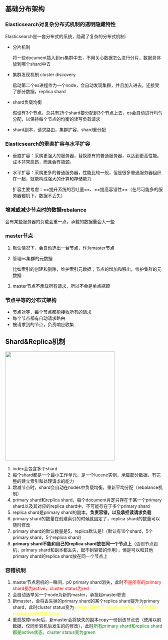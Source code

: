 ## 基础分布架构

### Elasticsearch对复杂分布式机制的透明隐藏特性

Elasticsearch是一套分布式的系统，隐藏了复杂的分布式机制:

- 分片机制

  将一些document插入到es集群中去，不用关心数据怎么进行分片，数据具体放到哪个shard中去

- 集群发现机制 cluster discovery

  启动第二个es进程作为一个node，会自动发现集群，并且加入进去，还接受了部分数据，replica shard

- shard负载均衡

  假设有3个节点，总共有25个shard要分配到3个节点上去，es会自动进行均匀分配，以保持每个节点的均衡的读写负载请求

- shard副本，请求路由，集群扩容，shard重分配

### Elasticsearch的垂直扩容与水平扩容

- 垂直扩容：采购更强大的服务器，替换原有的普通服务器，以达到更高性能。成本非常高昂，而且会有瓶颈。

- 水平扩容：采购更多的普通服务器，性能比较一般，但是很多普通服务器组织在一起，就能构成强大的计算和存储能力

  扩容主要考虑：==提升系统的吞吐量==、==提高容错性==（在尽可能多的服务器宕机下，数据不丢失）

### 增减或减少节点时的数据rebalance

会有某些服务器的负载会重一点，承载的数据量会大一些

### master节点

1. 默认情况下，会自动选出一台节点，作为master节点

2. 管理es集群的元数据

   比如索引的创建和删除，维护索引元数据；节点的增加和移出，维护集群的元数据

3. master节点不承载所有请求，所以不会是单点瓶颈

### 节点平等的分布式架构

- 节点对等，每个节点都能接收所有的请求
- 每个节点都有自动请求路由
- 被请求到的节点，负责响应收集

## Shard&Replica机制

<img src="https://gtw.oss-cn-shanghai.aliyuncs.com/es/es%20cluster.png" height="350px">

1. index会包含多个shard
2. 每个shard都是一个最小工作单元，是一个lucene实例，承载部分数据，有完整的建立索引和处理请求的能力
3. 增减节点时，shard会自动在nodes中负载均衡，重新平均分配（rebalance机制）
4. primary shard和replica shard，每个document肯定只存在于某一个primary shard以及其对应的replica shard中，不可能存在于多个primary shard
5. replica shard是primary shard的副本，**负责容错，以及承担读请求负载**
6. primary shard的数量在创建索引的时候就固定了，replica shard的数量可以随时修改
7. primary shard的默认数量是5，replica默认是1（默认有10个shard，5个primary shard，5个replica shard）
8. **primary shard不能和自己的replica shard放在同一个节点上**（否则节点宕机，primary shard和副本都丢失，起不到容错的作用），但是可以和其他primary shard的replica shard放在同一个节点上

### 容错机制

1. master节点宕机的一瞬间，p0 primary shard消失，此时<font color="red">不是所有的primary shard都为active，cluster status为red</font>
2. 会自动选举另一个node为新的master，承担起master职责
3. 新master，会将丢失掉的primary shard的某个replica shard提升为primary shard，此时cluster status变为<font color="yellow">yellow（缺少了replica shard，不是所有的replica shard都是active）</font>
4. 重启故障node后，新master会将缺失的副本copy一份到该节点去（使用以前数据，仅同步宕机后发生的的修改），此时<font color="green">所有primary shard和replica shard都是active状态，cluster status变为green</font>



